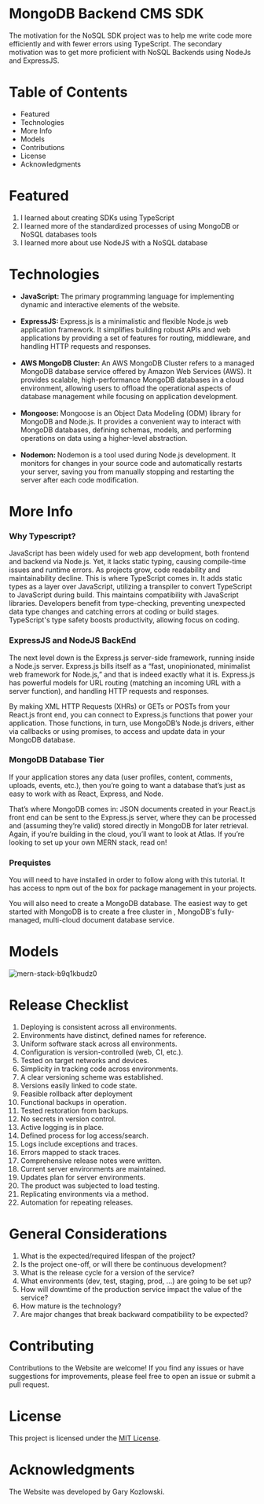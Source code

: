 # MongoDB Backend CMS SDK
The motivation for the NoSQL SDK project was to help me write code more efficiently and with fewer errors using TypeScript. The secondary motivation was to get more proficient with NoSQL Backends using NodeJs and ExpressJS.


# Table of Contents
<ul>
  <li>Featured</li>
  <li>Technologies</li>
  <li>More Info</li>
  <li>Models</li>
  <li>Contributions</li>
  <li>License</li>
  <li>Acknowledgments</li>
</ul>


# Featured
<ol>
  <li>I learned about creating SDKs using TypeScript</li>
  <li>I learned more of the standardized processes of using MongoDB or NoSQL databases tools</li>
  <li>I learned more about use NodeJS with a NoSQL database</li>
</ol>

# Technologies
<ul>
  <li><b>JavaScript: </b>The primary programming language for implementing dynamic and interactive elements of the website.</li>
  <br>
  <li><b>ExpressJS: </b>Express.js is a minimalistic and flexible Node.js web application framework. It simplifies building robust APIs and web applications by providing a set of features for routing, middleware, and handling HTTP requests and responses.</li>
    <br>
  <li><b>AWS MongoDB Cluster: </b> An AWS MongoDB Cluster refers to a managed MongoDB database service offered by Amazon Web Services (AWS). It provides scalable, high-performance MongoDB databases in a cloud environment, allowing users to offload the operational aspects of database management while focusing on application development.</li>
    <br>
  <li><b>Mongoose: </b>Mongoose is an Object Data Modeling (ODM) library for MongoDB and Node.js. It provides a convenient way to interact with MongoDB databases, defining schemas, models, and performing operations on data using a higher-level abstraction.</li>
    <br>
  <li><b>Nodemon: </b>Nodemon is a tool used during Node.js development. It monitors for changes in your source code and automatically restarts your server, saving you from manually stopping and restarting the server after each code modification.</li>
</ul>

# More Info
<h3>Why Typescript?</h3>
JavaScript has been widely used for web app development, both frontend and backend via Node.js. Yet, it lacks static typing, causing compile-time issues and runtime errors. As projects grow, code readability and maintainability decline. This is where TypeScript comes in. It adds static types as a layer over JavaScript, utilizing a transpiler to convert TypeScript to JavaScript during build. This maintains compatibility with JavaScript libraries. Developers benefit from type-checking, preventing unexpected data type changes and catching errors at coding or build stages. TypeScript's type safety boosts productivity, allowing focus on coding.


<h3>ExpressJS and NodeJS BackEnd</h3>
The next level down is the Express.js server-side framework, running inside a Node.js server. Express.js bills itself as a “fast, unopinionated, minimalist web framework for Node.js,” and that is indeed exactly what it is. Express.js has powerful models for URL routing (matching an incoming URL with a server function), and handling HTTP requests and responses.

By making XML HTTP Requests (XHRs) or GETs or POSTs from your React.js front end, you can connect to Express.js functions that power your application. Those functions, in turn, use MongoDB’s Node.js drivers, either via callbacks or using promises, to access and update data in your MongoDB database.


<h3>MongoDB Database Tier</h3>
If your application stores any data (user profiles, content, comments, uploads, events, etc.), then you’re going to want a database that’s just as easy to work with as React, Express, and Node.

That’s where MongoDB comes in: JSON documents created in your React.js front end can be sent to the Express.js server, where they can be processed and (assuming they’re valid) stored directly in MongoDB for later retrieval. Again, if you’re building in the cloud, you’ll want to look at Atlas. If you’re looking to set up your own MERN stack, read on!


<h3>Prequistes</h3>
You will need to have installed in order to follow along with this tutorial. It has access to npm out of the box for package management in your projects.

You will also need to create a MongoDB database. The easiest way to get started with MongoDB is to create a free cluster in , MongoDB's fully-managed, multi-cloud document database service.

# Models
![mern-stack-b9q1kbudz0](https://github.com/GKozlowskiDesign/Project_SDKBackendMongoDB/assets/82541715/cba214e6-74a2-4189-a44f-a076267b9d0b)


# Release Checklist
<ol>
  <li>Deploying is consistent across all environments.</li>
  <li>Environments have distinct, defined names for reference.</li>
  <li>Uniform software stack across all environments.</li>
  <li>Configuration is version-controlled (web, CI, etc.).</li>
  <li>Tested on target networks and devices.</li>
  <li>Simplicity in tracking code across environments.</li>
  <li>A clear versioning scheme was established.</li>
  <li>Versions easily linked to code state.</li>
  <li>Feasible rollback after deployment</li>
  <li>Functional backups in operation.</li>
  <li>Tested restoration from backups.</li>
  <li>No secrets in version control.</li>
  <li>Active logging is in place.</li>
  <li>Defined process for log access/search.</li>
  <li>Logs include exceptions and traces.</li>
  <li>Errors mapped to stack traces.</li>
  <li>Comprehensive release notes were written.</li>
  <li>Current server environments are maintained.</li>
  <li>Updates plan for server environments.</li>
  <li>The product was subjected to load testing.</li>
  <li>Replicating environments via a method.</li>
  <li>Automation for repeating releases.</li>
</ol>

# General Considerations
<ol>
  <li>What is the expected/required lifespan of the project?</li>
  <li>Is the project one-off, or will there be continuous development?</li>
  <li>What is the release cycle for a version of the service?</li>
  <li>What environments (dev, test, staging, prod, ...) are going to be set up?</li>
  <li>How will downtime of the production service impact the value of the service?</li>
  <li>How mature is the technology?</li>
  <li>Are major changes that break backward compatibility to be expected?</li>
</ol>

# Contributing
<p>Contributions to the Website are welcome! If you find any issues or have suggestions for improvements, please feel free to open an issue or submit a pull request.</p>

# License
<p>This project is licensed under the <a href="LICENSE">MIT License</a>.</p>

# Acknowledgments
<p>The Website was developed by Gary Kozlowski.</p>

